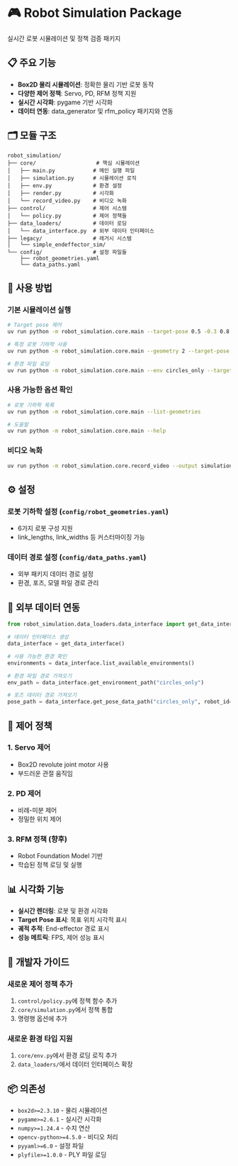 # 🎮 Robot Simulation Package

실시간 로봇 시뮬레이션 및 정책 검증 패키지

## 📋 주요 기능

- **Box2D 물리 시뮬레이션**: 정확한 물리 기반 로봇 동작
- **다양한 제어 정책**: Servo, PD, RFM 정책 지원
- **실시간 시각화**: pygame 기반 시각화
- **데이터 연동**: data_generator 및 rfm_policy 패키지와 연동

## 🗂️ 모듈 구조

```
robot_simulation/
├── core/                   # 핵심 시뮬레이션
│   ├── main.py            # 메인 실행 파일
│   ├── simulation.py      # 시뮬레이션 로직
│   ├── env.py             # 환경 설정
│   ├── render.py          # 시각화
│   └── record_video.py    # 비디오 녹화
├── control/               # 제어 시스템
│   └── policy.py          # 제어 정책들
├── data_loaders/          # 데이터 로딩
│   └── data_interface.py  # 외부 데이터 인터페이스
├── legacy/                # 레거시 시스템
│   └── simple_endeffector_sim/
└── config/                # 설정 파일들
    ├── robot_geometries.yaml
    └── data_paths.yaml
```

## 🚀 사용 방법

### 기본 시뮬레이션 실행
```bash
# Target pose 제어
uv run python -m robot_simulation.core.main --target-pose 0.5 -0.3 0.8

# 특정 로봇 기하학 사용
uv run python -m robot_simulation.core.main --geometry 2 --target-pose 0.5 -0.3 0.8

# 환경 파일 로딩
uv run python -m robot_simulation.core.main --env circles_only --target-pose 0.5 -0.3 0.8
```

### 사용 가능한 옵션 확인
```bash
# 로봇 기하학 목록
uv run python -m robot_simulation.core.main --list-geometries

# 도움말
uv run python -m robot_simulation.core.main --help
```

### 비디오 녹화
```bash
uv run python -m robot_simulation.core.record_video --output simulation.mp4
```

## ⚙️ 설정

### 로봇 기하학 설정 (`config/robot_geometries.yaml`)
- 6가지 로봇 구성 지원
- link_lengths, link_widths 등 커스터마이징 가능

### 데이터 경로 설정 (`config/data_paths.yaml`)
- 외부 패키지 데이터 경로 설정
- 환경, 포즈, 모델 파일 경로 관리

## 🔄 외부 데이터 연동

```python
from robot_simulation.data_loaders.data_interface import get_data_interface

# 데이터 인터페이스 생성
data_interface = get_data_interface()

# 사용 가능한 환경 확인
environments = data_interface.list_available_environments()

# 환경 파일 경로 가져오기
env_path = data_interface.get_environment_path("circles_only")

# 포즈 데이터 경로 가져오기
pose_path = data_interface.get_pose_data_path("circles_only", robot_id=0)
```

## 🎯 제어 정책

### 1. Servo 제어
- Box2D revolute joint motor 사용
- 부드러운 관절 움직임

### 2. PD 제어  
- 비례-미분 제어
- 정밀한 위치 제어

### 3. RFM 정책 (향후)
- Robot Foundation Model 기반
- 학습된 정책 로딩 및 실행

## 📊 시각화 기능

- **실시간 렌더링**: 로봇 및 환경 시각화
- **Target Pose 표시**: 목표 위치 시각적 표시
- **궤적 추적**: End-effector 경로 표시
- **성능 메트릭**: FPS, 제어 성능 표시

## 🔧 개발자 가이드

### 새로운 제어 정책 추가
1. `control/policy.py`에 정책 함수 추가
2. `core/simulation.py`에서 정책 통합
3. 명령행 옵션에 추가

### 새로운 환경 타입 지원
1. `core/env.py`에서 환경 로딩 로직 추가
2. `data_loaders/`에서 데이터 인터페이스 확장

## 📦 의존성

- `box2d>=2.3.10` - 물리 시뮬레이션
- `pygame>=2.6.1` - 실시간 시각화  
- `numpy>=1.24.4` - 수치 연산
- `opencv-python>=4.5.0` - 비디오 처리
- `pyyaml>=6.0` - 설정 파일
- `plyfile>=1.0.0` - PLY 파일 로딩
